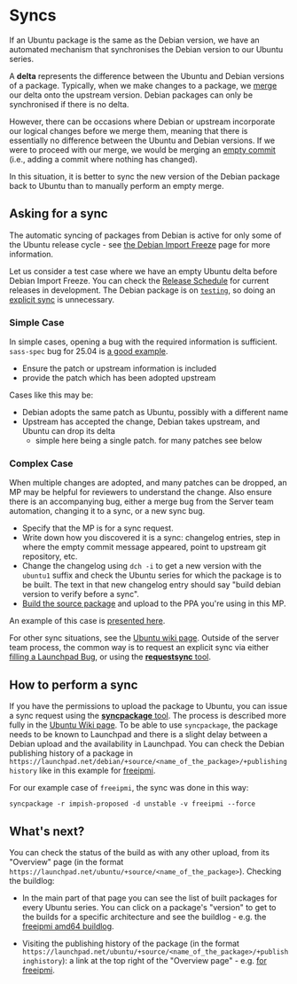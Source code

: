 # Syncs

If an Ubuntu package is the same as the Debian version, we have an automated
mechanism that synchronises the Debian version to our Ubuntu series. 

A **delta** represents the difference between the Ubuntu and Debian versions of
a package. Typically, when we make changes to a package, we
[merge](PackageMerging.md#merging) our delta onto the upstream version. Debian
packages can only be synchronised if there is no delta.

However, there can be occasions where Debian or upstream incorporate our
logical changes before we merge them, meaning that there is essentially no
difference between the Ubuntu and Debian versions. If we were to proceed with
our merge, we would be merging an
[empty commit](PackageMerging.md#empty-commits) (i.e., adding a commit where
nothing has changed).

In this situation, it is better to sync the new version of the Debian
package back to Ubuntu than to manually perform an empty merge.

## Asking for a sync

The automatic syncing of packages from Debian is active for only some of the
Ubuntu release cycle - see
[the Debian Import Freeze](https://wiki.ubuntu.com/DebianImportFreeze)
page for more information.

Let us consider a test case where we have an empty Ubuntu delta before
Debian Import Freeze. You can check the
[Release Schedule](https://wiki.ubuntu.com/ReleaseSchedule)
for current releases in development. The Debian package is on
[`testing`](https://www.debian.org/releases/), so doing an
[explicit sync](https://wiki.ubuntu.com/SyncRequestProcess#Content_of_a_sync_request)
is unnecessary. 

### Simple Case

In simple cases, opening a bug with the required information is sufficient. `sass-spec` bug
for 25.04 is [a good example](https://bugs.launchpad.net/ubuntu/+source/sass-spec/+bug/2098389).

- Ensure the patch or upstream information is included
- provide the patch which has been adopted upstream

Cases like this may be:

- Debian adopts the same patch as Ubuntu, possibly with a different name
- Upstream has accepted the change, Debian takes upstream, and Ubuntu can drop its delta
    - simple here being a single patch. for many patches see below

### Complex Case

When multiple changes are adopted, and many patches can be dropped, an MP may be helpful
for reviewers to understand the change. Also ensure there is an accompanying bug, either a 
merge bug from the Server team automation, changing it to a sync, or a new sync bug.


- Specify that the MP is for a sync request.
- Write down how you discovered it is a sync: changelog entries, step in where
  the empty commit message appeared, point to upstream git repository, etc.
- Change the changelog using `dch -i` to get a new version with the `ubuntu1`
  suffix and check the Ubuntu series for which the package is to be built. The
  text in that new changelog entry should say "build debian version to verify
  before a sync".
- [Build the source package](PackageBuilding.md#using-dpkg-buildpackage)
  and upload to the PPA you're using in this MP.

An example of this case is
[presented here](https://code.launchpad.net/~mirespace/ubuntu/+source/freeipmi/+git/freeipmi/+merge/407014).

For other sync situations, see the
[Ubuntu wiki page](https://wiki.ubuntu.com/SyncRequestProcess).
Outside of the server team process, the common way is to request an explicit
sync via either
[filling a Launchpad Bug](https://wiki.ubuntu.com/SyncRequestProcess#For_people_requiring_sponsorship),
or using the
[**requestsync** tool](https://manpages.ubuntu.com/manpages/lunar/man1/requestsync.1.html).


## How to perform a sync

If you have the permissions to upload the package to Ubuntu, you can issue a
sync request using the
[**syncpackage** tool](https://manpages.ubuntu.com/manpages/lunar/man1/syncpackage.1.html).
The process is described more fully in the
[Ubuntu Wiki page](https://wiki.ubuntu.com/SyncRequestProcess#For_people_with_permission_to_upload_the_package_to_Ubuntu).
To be able to use `syncpackage`, the package needs to be known to Launchpad
and there is a slight delay between a Debian upload and the availability in
Launchpad. You can check the Debian publishing history of a package in
`https://launchpad.net/debian/+source/<name_of_the_package>/+publishinghistory`
like in this example for
[freeipmi](https://launchpad.net/debian/+source/freeipmi/+publishinghistory).

For our example case of `freeipmi`, the sync was done in this way:

```shell
syncpackage -r impish-proposed -d unstable -v freeipmi --force
```


## What's next?

You can check the status of the build as with any other upload, from its
"Overview" page (in the format
`https://launchpad.net/ubuntu/+source/<name_of_the_package>`).
Checking the buildlog:

- In the main part of that page you can see the list of built packages for
  every Ubuntu series. You can click on a package's "version" to get to the
  builds for a specific architecture and see the buildlog - e.g. the
  [freeipmi amd64 buildlog](https://launchpad.net/ubuntu/+source/freeipmi/1.6.6-4/+build/21971101/+files/buildlog_ubuntu-impish-amd64.freeipmi_1.6.6-4_BUILDING.txt.gz).

- Visiting the publishing history of the package (in the format 
  `https://launchpad.net/ubuntu/+source/<name_of_the_package>/+publishinghistory`):
  a link at the top right of the "Overview page" - e.g.
  [for freeipmi](https://launchpad.net/ubuntu/+source/freeipmi/+publishinghistory).
